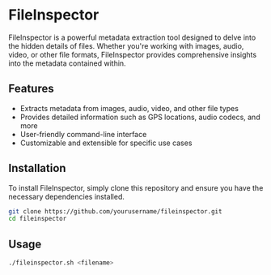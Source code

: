 # FileInspector

FileInspector is a powerful metadata extraction tool designed to delve into the hidden details of files. Whether you're working with images, audio, video, or other file formats, FileInspector provides comprehensive insights into the metadata contained within.

## Features

- Extracts metadata from images, audio, video, and other file types
- Provides detailed information such as GPS locations, audio codecs, and more
- User-friendly command-line interface
- Customizable and extensible for specific use cases

## Installation

To install FileInspector, simply clone this repository and ensure you have the necessary dependencies installed.



```bash
git clone https://github.com/yourusername/fileinspector.git
cd fileinspector
```

## Usage
```bash
./fileinspector.sh <filename>



